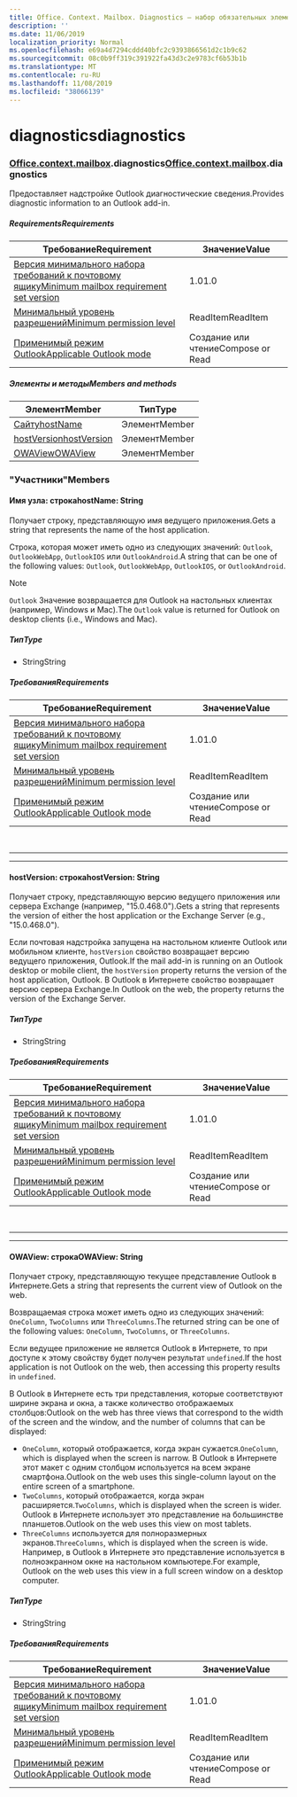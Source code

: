 ```yaml
---
title: Office. Context. Mailbox. Diagnostics — набор обязательных элементов 1,5
description: ''
ms.date: 11/06/2019
localization_priority: Normal
ms.openlocfilehash: e69a4d7294cddd40bfc2c9393866561d2c1b9c62
ms.sourcegitcommit: 08c0b9ff319c391922fa43d3c2e9783cf6b53b1b
ms.translationtype: MT
ms.contentlocale: ru-RU
ms.lasthandoff: 11/08/2019
ms.locfileid: "38066139"
---
```

# <a name="diagnostics"></a><span data-ttu-id="29707-102">diagnostics</span><span class="sxs-lookup"><span data-stu-id="29707-102">diagnostics</span></span>

### <a name="officeofficemdcontextofficecontextmdmailboxofficecontextmailboxmddiagnostics"></a><span data-ttu-id="29707-103">[Office](Office.md)[.context](Office.context.md)[.mailbox](Office.context.mailbox.md).diagnostics</span><span class="sxs-lookup"><span data-stu-id="29707-103">[Office](Office.md)[.context](Office.context.md)[.mailbox](Office.context.mailbox.md).diagnostics</span></span>

<span data-ttu-id="29707-104">Предоставляет надстройке Outlook диагностические сведения.</span><span class="sxs-lookup"><span data-stu-id="29707-104">Provides diagnostic information to an Outlook add-in.</span></span>

##### <a name="requirements"></a><span data-ttu-id="29707-105">Requirements</span><span class="sxs-lookup"><span data-stu-id="29707-105">Requirements</span></span>

|<span data-ttu-id="29707-106">Требование</span><span class="sxs-lookup"><span data-stu-id="29707-106">Requirement</span></span>| <span data-ttu-id="29707-107">Значение</span><span class="sxs-lookup"><span data-stu-id="29707-107">Value</span></span>|
|---|---|
|[<span data-ttu-id="29707-108">Версия минимального набора требований к почтовому ящику</span><span class="sxs-lookup"><span data-stu-id="29707-108">Minimum mailbox requirement set version</span></span>](/office/dev/add-ins/reference/requirement-sets/outlook-api-requirement-sets)| <span data-ttu-id="29707-109">1.0</span><span class="sxs-lookup"><span data-stu-id="29707-109">1.0</span></span>|
|[<span data-ttu-id="29707-110">Минимальный уровень разрешений</span><span class="sxs-lookup"><span data-stu-id="29707-110">Minimum permission level</span></span>](/outlook/add-ins/understanding-outlook-add-in-permissions)| <span data-ttu-id="29707-111">ReadItem</span><span class="sxs-lookup"><span data-stu-id="29707-111">ReadItem</span></span>|
|[<span data-ttu-id="29707-112">Применимый режим Outlook</span><span class="sxs-lookup"><span data-stu-id="29707-112">Applicable Outlook mode</span></span>](/outlook/add-ins/#extension-points)| <span data-ttu-id="29707-113">Создание или чтение</span><span class="sxs-lookup"><span data-stu-id="29707-113">Compose or Read</span></span>|

##### <a name="members-and-methods"></a><span data-ttu-id="29707-114">Элементы и методы</span><span class="sxs-lookup"><span data-stu-id="29707-114">Members and methods</span></span>

| <span data-ttu-id="29707-115">Элемент</span><span class="sxs-lookup"><span data-stu-id="29707-115">Member</span></span> | <span data-ttu-id="29707-116">Тип</span><span class="sxs-lookup"><span data-stu-id="29707-116">Type</span></span> |
|--------|------|
| [<span data-ttu-id="29707-117">Сайту</span><span class="sxs-lookup"><span data-stu-id="29707-117">hostName</span></span>](#hostname-string) | <span data-ttu-id="29707-118">Элемент</span><span class="sxs-lookup"><span data-stu-id="29707-118">Member</span></span> |
| [<span data-ttu-id="29707-119">hostVersion</span><span class="sxs-lookup"><span data-stu-id="29707-119">hostVersion</span></span>](#hostversion-string) | <span data-ttu-id="29707-120">Элемент</span><span class="sxs-lookup"><span data-stu-id="29707-120">Member</span></span> |
| [<span data-ttu-id="29707-121">OWAView</span><span class="sxs-lookup"><span data-stu-id="29707-121">OWAView</span></span>](#owaview-string) | <span data-ttu-id="29707-122">Элемент</span><span class="sxs-lookup"><span data-stu-id="29707-122">Member</span></span> |

### <a name="members"></a><span data-ttu-id="29707-123">"Участники"</span><span class="sxs-lookup"><span data-stu-id="29707-123">Members</span></span>

#### <a name="hostname-string"></a><span data-ttu-id="29707-124">Имя узла: строка</span><span class="sxs-lookup"><span data-stu-id="29707-124">hostName: String</span></span>

<span data-ttu-id="29707-125">Получает строку, представляющую имя ведущего приложения.</span><span class="sxs-lookup"><span data-stu-id="29707-125">Gets a string that represents the name of the host application.</span></span>

<span data-ttu-id="29707-126">Строка, которая может иметь одно из следующих значений: `Outlook`, `OutlookWebApp`, `OutlookIOS` или `OutlookAndroid`.</span><span class="sxs-lookup"><span data-stu-id="29707-126">A string that can be one of the following values: `Outlook`, `OutlookWebApp`, `OutlookIOS`, or `OutlookAndroid`.</span></span>

> [!NOTE]
> <span data-ttu-id="29707-127">`Outlook` Значение возвращается для Outlook на настольных клиентах (например, Windows и Mac).</span><span class="sxs-lookup"><span data-stu-id="29707-127">The `Outlook` value is returned for Outlook on desktop clients (i.e., Windows and Mac).</span></span>

##### <a name="type"></a><span data-ttu-id="29707-128">Тип</span><span class="sxs-lookup"><span data-stu-id="29707-128">Type</span></span>

*   <span data-ttu-id="29707-129">String</span><span class="sxs-lookup"><span data-stu-id="29707-129">String</span></span>

##### <a name="requirements"></a><span data-ttu-id="29707-130">Требования</span><span class="sxs-lookup"><span data-stu-id="29707-130">Requirements</span></span>

|<span data-ttu-id="29707-131">Требование</span><span class="sxs-lookup"><span data-stu-id="29707-131">Requirement</span></span>| <span data-ttu-id="29707-132">Значение</span><span class="sxs-lookup"><span data-stu-id="29707-132">Value</span></span>|
|---|---|
|[<span data-ttu-id="29707-133">Версия минимального набора требований к почтовому ящику</span><span class="sxs-lookup"><span data-stu-id="29707-133">Minimum mailbox requirement set version</span></span>](/office/dev/add-ins/reference/requirement-sets/outlook-api-requirement-sets)| <span data-ttu-id="29707-134">1.0</span><span class="sxs-lookup"><span data-stu-id="29707-134">1.0</span></span>|
|[<span data-ttu-id="29707-135">Минимальный уровень разрешений</span><span class="sxs-lookup"><span data-stu-id="29707-135">Minimum permission level</span></span>](/outlook/add-ins/understanding-outlook-add-in-permissions)| <span data-ttu-id="29707-136">ReadItem</span><span class="sxs-lookup"><span data-stu-id="29707-136">ReadItem</span></span>|
|[<span data-ttu-id="29707-137">Применимый режим Outlook</span><span class="sxs-lookup"><span data-stu-id="29707-137">Applicable Outlook mode</span></span>](/outlook/add-ins/#extension-points)| <span data-ttu-id="29707-138">Создание или чтение</span><span class="sxs-lookup"><span data-stu-id="29707-138">Compose or Read</span></span>|

<br>

---
---

#### <a name="hostversion-string"></a><span data-ttu-id="29707-139">hostVersion: строка</span><span class="sxs-lookup"><span data-stu-id="29707-139">hostVersion: String</span></span>

<span data-ttu-id="29707-140">Получает строку, представляющую версию ведущего приложения или сервера Exchange (например, "15.0.468.0").</span><span class="sxs-lookup"><span data-stu-id="29707-140">Gets a string that represents the version of either the host application or the Exchange Server (e.g., "15.0.468.0").</span></span>

<span data-ttu-id="29707-141">Если почтовая надстройка запущена на настольном клиенте Outlook или мобильном клиенте, `hostVersion` свойство возвращает версию ведущего приложения, Outlook.</span><span class="sxs-lookup"><span data-stu-id="29707-141">If the mail add-in is running on an Outlook desktop or mobile client, the `hostVersion` property returns the version of the host application, Outlook.</span></span> <span data-ttu-id="29707-142">В Outlook в Интернете свойство возвращает версию сервера Exchange.</span><span class="sxs-lookup"><span data-stu-id="29707-142">In Outlook on the web, the property returns the version of the Exchange Server.</span></span>

##### <a name="type"></a><span data-ttu-id="29707-143">Тип</span><span class="sxs-lookup"><span data-stu-id="29707-143">Type</span></span>

*   <span data-ttu-id="29707-144">String</span><span class="sxs-lookup"><span data-stu-id="29707-144">String</span></span>

##### <a name="requirements"></a><span data-ttu-id="29707-145">Требования</span><span class="sxs-lookup"><span data-stu-id="29707-145">Requirements</span></span>

|<span data-ttu-id="29707-146">Требование</span><span class="sxs-lookup"><span data-stu-id="29707-146">Requirement</span></span>| <span data-ttu-id="29707-147">Значение</span><span class="sxs-lookup"><span data-stu-id="29707-147">Value</span></span>|
|---|---|
|[<span data-ttu-id="29707-148">Версия минимального набора требований к почтовому ящику</span><span class="sxs-lookup"><span data-stu-id="29707-148">Minimum mailbox requirement set version</span></span>](/office/dev/add-ins/reference/requirement-sets/outlook-api-requirement-sets)| <span data-ttu-id="29707-149">1.0</span><span class="sxs-lookup"><span data-stu-id="29707-149">1.0</span></span>|
|[<span data-ttu-id="29707-150">Минимальный уровень разрешений</span><span class="sxs-lookup"><span data-stu-id="29707-150">Minimum permission level</span></span>](/outlook/add-ins/understanding-outlook-add-in-permissions)| <span data-ttu-id="29707-151">ReadItem</span><span class="sxs-lookup"><span data-stu-id="29707-151">ReadItem</span></span>|
|[<span data-ttu-id="29707-152">Применимый режим Outlook</span><span class="sxs-lookup"><span data-stu-id="29707-152">Applicable Outlook mode</span></span>](/outlook/add-ins/#extension-points)| <span data-ttu-id="29707-153">Создание или чтение</span><span class="sxs-lookup"><span data-stu-id="29707-153">Compose or Read</span></span>|

<br>

---
---

#### <a name="owaview-string"></a><span data-ttu-id="29707-154">OWAView: строка</span><span class="sxs-lookup"><span data-stu-id="29707-154">OWAView: String</span></span>

<span data-ttu-id="29707-155">Получает строку, представляющую текущее представление Outlook в Интернете.</span><span class="sxs-lookup"><span data-stu-id="29707-155">Gets a string that represents the current view of Outlook on the web.</span></span>

<span data-ttu-id="29707-156">Возвращаемая строка может иметь одно из следующих значений: `OneColumn`, `TwoColumns` или `ThreeColumns`.</span><span class="sxs-lookup"><span data-stu-id="29707-156">The returned string can be one of the following values: `OneColumn`, `TwoColumns`, or `ThreeColumns`.</span></span>

<span data-ttu-id="29707-157">Если ведущее приложение не является Outlook в Интернете, то при доступе к этому свойству будет получен результат `undefined`.</span><span class="sxs-lookup"><span data-stu-id="29707-157">If the host application is not Outlook on the web, then accessing this property results in `undefined`.</span></span>

<span data-ttu-id="29707-158">В Outlook в Интернете есть три представления, которые соответствуют ширине экрана и окна, а также количество отображаемых столбцов:</span><span class="sxs-lookup"><span data-stu-id="29707-158">Outlook on the web has three views that correspond to the width of the screen and the window, and the number of columns that can be displayed:</span></span>

*   <span data-ttu-id="29707-159">`OneColumn`, который отображается, когда экран сужается.</span><span class="sxs-lookup"><span data-stu-id="29707-159">`OneColumn`, which is displayed when the screen is narrow.</span></span> <span data-ttu-id="29707-160">В Outlook в Интернете этот макет с одним столбцом используется на всем экране смартфона.</span><span class="sxs-lookup"><span data-stu-id="29707-160">Outlook on the web uses this single-column layout on the entire screen of a smartphone.</span></span>
*   <span data-ttu-id="29707-161">`TwoColumns`, который отображается, когда экран расширяется.</span><span class="sxs-lookup"><span data-stu-id="29707-161">`TwoColumns`, which is displayed when the screen is wider.</span></span> <span data-ttu-id="29707-162">Outlook в Интернете использует это представление на большинстве планшетов.</span><span class="sxs-lookup"><span data-stu-id="29707-162">Outlook on the web uses this view on most tablets.</span></span>
*   <span data-ttu-id="29707-163">`ThreeColumns` используется для полноразмерных экранов.</span><span class="sxs-lookup"><span data-stu-id="29707-163">`ThreeColumns`, which is displayed when the screen is wide.</span></span> <span data-ttu-id="29707-164">Например, в Outlook в Интернете это представление используется в полноэкранном окне на настольном компьютере.</span><span class="sxs-lookup"><span data-stu-id="29707-164">For example, Outlook on the web uses this view in a full screen window on a desktop computer.</span></span>

##### <a name="type"></a><span data-ttu-id="29707-165">Тип</span><span class="sxs-lookup"><span data-stu-id="29707-165">Type</span></span>

*   <span data-ttu-id="29707-166">String</span><span class="sxs-lookup"><span data-stu-id="29707-166">String</span></span>

##### <a name="requirements"></a><span data-ttu-id="29707-167">Требования</span><span class="sxs-lookup"><span data-stu-id="29707-167">Requirements</span></span>

|<span data-ttu-id="29707-168">Требование</span><span class="sxs-lookup"><span data-stu-id="29707-168">Requirement</span></span>| <span data-ttu-id="29707-169">Значение</span><span class="sxs-lookup"><span data-stu-id="29707-169">Value</span></span>|
|---|---|
|[<span data-ttu-id="29707-170">Версия минимального набора требований к почтовому ящику</span><span class="sxs-lookup"><span data-stu-id="29707-170">Minimum mailbox requirement set version</span></span>](/office/dev/add-ins/reference/requirement-sets/outlook-api-requirement-sets)| <span data-ttu-id="29707-171">1.0</span><span class="sxs-lookup"><span data-stu-id="29707-171">1.0</span></span>|
|[<span data-ttu-id="29707-172">Минимальный уровень разрешений</span><span class="sxs-lookup"><span data-stu-id="29707-172">Minimum permission level</span></span>](/outlook/add-ins/understanding-outlook-add-in-permissions)| <span data-ttu-id="29707-173">ReadItem</span><span class="sxs-lookup"><span data-stu-id="29707-173">ReadItem</span></span>|
|[<span data-ttu-id="29707-174">Применимый режим Outlook</span><span class="sxs-lookup"><span data-stu-id="29707-174">Applicable Outlook mode</span></span>](/outlook/add-ins/#extension-points)| <span data-ttu-id="29707-175">Создание или чтение</span><span class="sxs-lookup"><span data-stu-id="29707-175">Compose or Read</span></span>|

